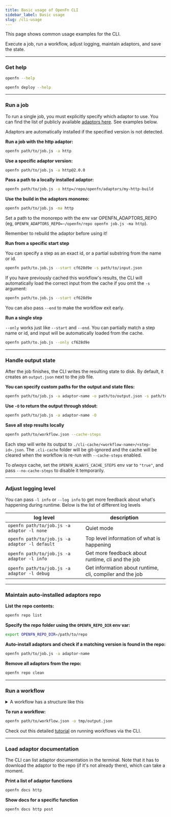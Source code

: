 ```yaml
---
title: Basic usage of OpenFn CLI
sidebar_label: Basic usage
slug: /cli-usage
---
```


This page shows common usage examples for the CLI.

Execute a job, run a workflow, adjust logging, maintain adaptors, and save the
state.

---

### Get help

```bash
openfn --help
```

```bash
openfn deploy --help
```

---

### Run a job

To run a single job, you must explicitly specify which adaptor to use. You can
find the list of publicly available [adaptors here](/adaptors). See examples
below.

Adaptors are automatically installed if the specified version is not detected.

**Run a job with the http adaptor:**

```bash
openfn path/to/job.js -a http
```

**Use a specific adaptor version:**

```bash
openfn path/to/job.js -a http@2.0.0
```

**Pass a path to a locally installed adaptor:**

```bash
openfn path/to/job.js -a http=/repo/openfn/adaptors/my-http-build
```

**Use the build in the adaptors monoreo:**

```bash
openfn path/to/job.js -ma http
```

Set a path to the monorepo with the env var OPENFN_ADAPTORS_REPO (eg,
`OPENFN_ADAPTORS_REPO=~/openfn/repo openfn job.js -ma http`).

Remember to rebuild the adaptor before using it!

**Run from a specific start step**

You can specify a step as an exact id, or a partial substring from the name or
id.

```bash
openfn path/to.job.js --start cf628d9e -s path/to/input.json
```

If you have previously cached this workflow's results, the CLI will
automatically load the correct input from the cache if you omit the `-s`
argument:

```bash
openfn path/to.job.js --start cf628d9e
```

You can also pass `--end` to make the workflow exit early.

**Run a single step**

`--only` works just like `--start` and `--end`. You can partially match a step
name or id, and input will be automatically loaded from the cache.

```bash
openfn path/to.job.js --only cf628d9e
```

---

### Handle output state

After the job finishes, the CLI writes the resulting state to disk. By default,
it creates an `output.json` next to the job file.

**You can specify custom paths for the output and state files:**

```bash
openfn path/to/job.js -a adaptor-name -o path/to/output.json -s path/to/state.json
```

**Use `-O` to return the output through stdout:**

```bash
openfn path/to/job.js -a adaptor-name -O
```

**Save all step results locally**

```bash
openfn path/to/workflow.json --cache-steps
```

Each step will write its output to `./cli-cache/<workflow-name>/<step-id>.json`.
The `.cli-cache` folder will be git-ignored and the cache will be cleared when
the workflow is re-run with `--cache-steps` enabled.

To _always_ cache, set the `OPENFN_ALWAYS_CACHE_STEPS` env var to `"true"`, and
pass `--no-cache-steps` to disable it temporarily.

---

### Adjust logging level

You can pass `-l info` or `--log info` to get more feedback about what's
happening during runtime. Below is the list of different log levels

| log level                                     | description                                              |
| --------------------------------------------- | -------------------------------------------------------- |
| `openfn path/to/job.js -a adaptor -l none`    | Quiet mode                                               |
| `openfn path/to/job.js -a adaptor -l default` | Top level information of what is happening               |
| `openfn path/to/job.js -a adaptor -l info`    | Get more feedback about runtime, cli and the job         |
| `openfn path/to/job.js -a adaptor -l debug`   | Get information about runtime, cli, compiler and the job |

---

### Maintain auto-installed adaptors repo

**List the repo contents:**

```bash
openfn repo list
```

**Specify the repo folder using the `OPENFN_REPO_DIR` env var:**

```bash
export OPENFN_REPO_DIR=/path/to/repo
```

**Auto-install adaptors and check if a matching version is found in the repo:**

```bash
openfn path/to/job.js -a adaptor-name
```

**Remove all adaptors from the repo:**

```bash
openfn repo clean
```

---

### Run a workflow

<details>
  <summary>A workflow has a structure like this</summary>

```json
{
  "options": {
    "start": "a" // optionally specify the start node (defaults to steps[0])
  },
  "workflows": {
    "steps": [
      {
        "id": "a",
        "expression": "fn((state) => state)", // code or a path
        "adaptor": "@openfn/language-common@1.75", // specifiy the adaptor to use (version optional)
        "state": {
          "data": {} // optionally pre-populate the data object (this will be overriden by keys in in previous state)
        },
        "configuration": {}, // Use this to pass credentials
        "next": {
          // This object defines which steps to call next
          // All edges returning true will run
          // If there are no next edges, the workflow will end
          "b": true,
          "c": {
            "condition": "!state.error" // Note that this is an expression, not a function
          }
        }
      }
    ]
  }
}
```

</details>

**To run a workflow:**

```bash
openfn path/to/workflow.json -o tmp/output.json
```

Check out this detailed [tutorial](cli-walkthrough#7-running-workflows) on
running workflows via the CLI.

---

### Load adaptor documentation

The CLI can list adaptor documentation in the terminal. Note that it has to
download the adaptor to the repo (if it's not already there), which can take a
moment.

**Print a list of adaptor functions**

```bash
openfn docs http
```

**Show docs for a specific function**

```bash
openfn docs http post
```

